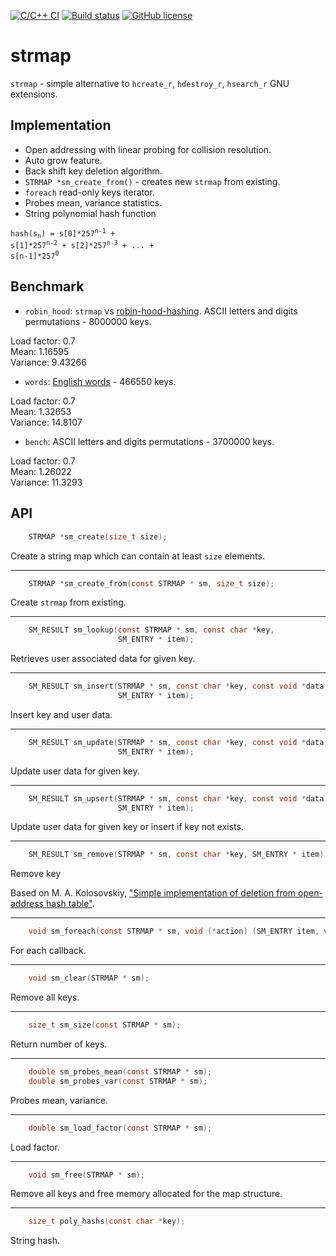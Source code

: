 [![C/C++ CI](https://github.com/JulStrat/strmap/actions/workflows/c-cpp.yml/badge.svg)](https://github.com/JulStrat/strmap/actions/workflows/c-cpp.yml)
[![Build status](https://ci.appveyor.com/api/projects/status/yqx313bvqagokio0/branch/master?svg=true)](https://ci.appveyor.com/project/JulStrat/strmap/branch/master)
[![GitHub license](https://img.shields.io/github/license/JulStrat/strmap)](https://github.com/JulStrat/strmap/blob/strmap/LICENSE)

# strmap

`strmap` - simple alternative to `hcreate_r`, `hdestroy_r`, `hsearch_r` GNU extensions.

## Implementation

- Open addressing with linear probing for collision resolution.
- Auto grow feature.
- Back shift key deletion algorithm.
- `STRMAP *sm_create_from()` - creates new `strmap` from existing.
- `foreach` read-only keys iterator.
- Probes mean, variance statistics.
- String polynomial hash function

<code>hash(s<sub>n</sub>) = s[0]*257<sup>n-1</sup> + s[1]*257<sup>n-2</sup> + s[2]*257<sup>n-3</sup> + ... + s[n-1]*257<sup>0</sup></code>

## Benchmark

- `robin_hood`: `strmap` vs [robin-hood-hashing](https://github.com/martinus/robin-hood-hashing). ASCII letters and digits permutations - 8000000 keys.

Load factor: 0.7 \
Mean: 1.16595 \
Variance: 9.43266

- `words`: [English words](https://github.com/dwyl/english-words/blob/master/words.txt) - 466550 keys.

Load factor: 0.7 \
Mean: 1.32653 \
Variance: 14.8107

- `bench`: ASCII letters and digits permutations - 3700000 keys.

Load factor: 0.7 \
Mean: 1.26022 \
Variance: 11.3293

## API

``` C
    STRMAP *sm_create(size_t size);
```
Create a string map which can contain at least `size` elements.
___

``` C
    STRMAP *sm_create_from(const STRMAP * sm, size_t size);
```
Create `strmap` from existing.
___
``` C
    SM_RESULT sm_lookup(const STRMAP * sm, const char *key,
                        SM_ENTRY * item);
```
Retrieves user associated data for given key.
___
``` C
    SM_RESULT sm_insert(STRMAP * sm, const char *key, const void *data,
                        SM_ENTRY * item);
```
Insert key and user data.
___
``` C
    SM_RESULT sm_update(STRMAP * sm, const char *key, const void *data,
                        SM_ENTRY * item);
```
Update user data for given key.
___
``` C
    SM_RESULT sm_upsert(STRMAP * sm, const char *key, const void *data,
                        SM_ENTRY * item);
```
Update user data for given key or insert if key not exists.
___
``` C
    SM_RESULT sm_remove(STRMAP * sm, const char *key, SM_ENTRY * item);
```
Remove key

Based on
M. A. Kolosovskiy, ["Simple implementation of deletion from open-address hash table"](https://arxiv.org/ftp/arxiv/papers/0909/0909.2547.pdf).
___
``` C
    void sm_foreach(const STRMAP * sm, void (*action) (SM_ENTRY item, void *ctx), void *ctx);
```
For each callback.
___
``` C
    void sm_clear(STRMAP * sm);
```
Remove all keys.
___
``` C
    size_t sm_size(const STRMAP * sm);
```
Return number of keys.
___
``` C
    double sm_probes_mean(const STRMAP * sm);
    double sm_probes_var(const STRMAP * sm);
```
Probes mean, variance.
___
``` C
    double sm_load_factor(const STRMAP * sm);
```
Load factor.
___
``` C
    void sm_free(STRMAP * sm);
```
Remove all keys and free memory allocated for the map structure.
___
``` C
    size_t poly_hashs(const char *key);
```
String hash.
